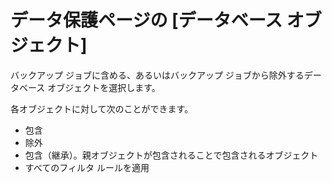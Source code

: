 データ保護ページの \[データベース オブジェクト\]
================================================

バックアップ ジョブに含める、あるいはバックアップ ジョブから除外するデータベース オブジェクトを選択します。

各オブジェクトに対して次のことができます。

-   包含
-   除外
-   包含（継承）。親オブジェクトが包含されることで包含されるオブジェクト
-   すべてのフィルタ ルールを適用
